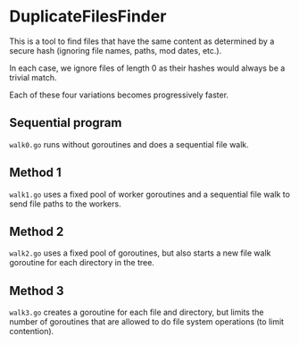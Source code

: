 
# DuplicateFilesFinder
This is a tool to find files that have the same content as determined by a secure hash (ignoring file names, paths, mod dates, etc.).

In each case, we ignore files of length 0 as their hashes would always be a trivial match.

Each of these four variations becomes progressively faster.

## Sequential program
`walk0.go` runs without goroutines and does a sequential file walk.

## Method 1
`walk1.go` uses a fixed pool of worker goroutines and a sequential file walk to send file paths to the workers.

## Method 2
`walk2.go` uses a fixed pool of goroutines, but also starts a new file walk goroutine for each directory in the tree.

## Method 3
`walk3.go` creates a goroutine for each file and directory, but limits the number of goroutines that are allowed to do file system operations (to limit contention).
